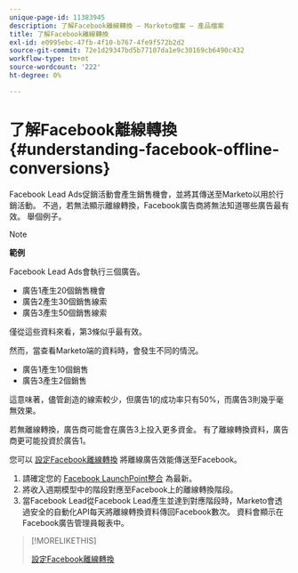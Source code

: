 ```yaml
---
unique-page-id: 11383945
description: 了解Facebook離線轉換 — Marketo檔案 — 產品檔案
title: 了解Facebook離線轉換
exl-id: e0995ebc-47fb-4f10-b767-4fe9f572b2d2
source-git-commit: 72e1d29347bd5b77107da1e9c30169cb6490c432
workflow-type: tm+mt
source-wordcount: '222'
ht-degree: 0%

---
```


# 了解Facebook離線轉換 {#understanding-facebook-offline-conversions}

Facebook Lead Ads促銷活動會產生銷售機會，並將其傳送至Marketo以用於行銷活動。 不過，若無法顯示離線轉換，Facebook廣告商將無法知道哪些廣告最有效。 舉個例子。

>[!NOTE]
>
>**範例**
>
>Facebook Lead Ads會執行三個廣告。
>
>* 廣告1產生20個銷售機會
>* 廣告2產生30個銷售線索
>* 廣告3產生50個銷售線索
>
>僅從這些資料來看，第3條似乎最有效。
>
>然而，當查看Marketo端的資料時，會發生不同的情況。
>
>* 廣告1產生10個銷售
>* 廣告3產生2個銷售
>
>這意味著，儘管創造的線索較少，但廣告1的成功率只有50%，而廣告3則幾乎毫無效果。
>
>若無離線轉換，廣告商可能會在廣告3上投入更多資金。 有了離線轉換資料，廣告商更可能投資於廣告1。

您可以 [設定Facebook離線轉換](/help/marketo/product-docs/demand-generation/facebook/set-up-facebook-offline-conversions.md) 將離線廣告效能傳送至Facebook。

1. 請確定您的 [Facebook LaunchPoint整合](/help/marketo/product-docs/demand-generation/ad-network-integrations/add-facebook-custom-audiences-as-a-launchpoint-service.md) 為最新。
1. 將收入週期模型中的階段對應至Facebook上的離線轉換階段。
1. 當Facebook Lead從Facebook Lead產生並達到對應階段時，Marketo會透過安全的自動化API每天將離線轉換資料傳回Facebook數次。 資料會顯示在Facebook廣告管理員報表中。

>[!MORELIKETHIS]
>
>[設定Facebook離線轉換](/help/marketo/product-docs/demand-generation/facebook/set-up-facebook-offline-conversions.md)
